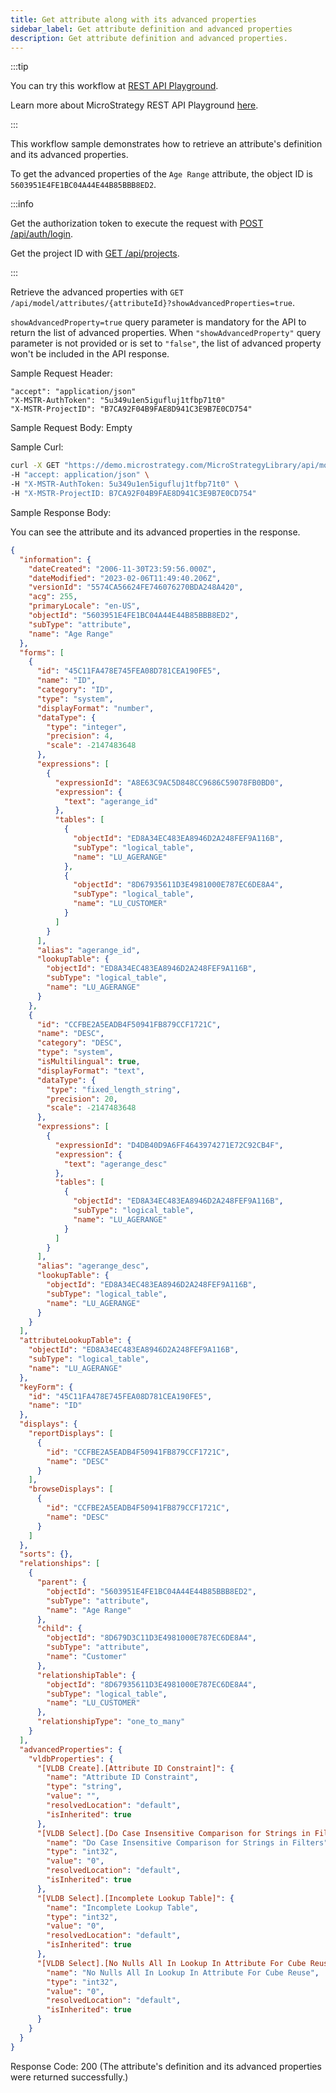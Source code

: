 ```yaml
---
title: Get attribute along with its advanced properties
sidebar_label: Get attribute definition and advanced properties
description: Get attribute definition and advanced properties.
---
```


<Available since="2021 Update 9" />

:::tip

You can try this workflow at [REST API Playground](https://www.postman.com/microstrategysdk/workspace/microstrategy-rest-api/folder/16131298-df3dd3da-b225-4637-93dd-c41579ce1074?ctx=documentation).

Learn more about MicroStrategy REST API Playground [here](/docs/getting-started/playground.md).

:::

This workflow sample demonstrates how to retrieve an attribute's definition and its advanced properties.

To get the advanced properties of the `Age Range` attribute, the object ID is `5603951E4FE1BC04A44E44B85BBB8ED2`.

:::info

Get the authorization token to execute the request with [POST /api/auth/login](https://demo.microstrategy.com/MicroStrategyLibrary/api-docs/index.html#/Authentication/postLogin).

Get the project ID with [GET /api/projects](https://demo.microstrategy.com/MicroStrategyLibrary/api-docs/index.html#/Projects/getProjects_1).

:::

Retrieve the advanced properties with `GET /api/model/attributes/{attributeId}?showAdvancedProperties=true`.

`showAdvancedProperty=true` query parameter is mandatory for the API to return the list of advanced properties. When `"showAdvancedProperty"` query parameter is not provided or is set to `"false"`, the list of advanced property won't be included in the API response.

Sample Request Header:

```http
"accept": "application/json"
"X-MSTR-AuthToken": "5u349u1en5igufluj1tfbp71t0"
"X-MSTR-ProjectID": "B7CA92F04B9FAE8D941C3E9B7E0CD754"
```

Sample Request Body: Empty

Sample Curl:

```bash
curl -X GET "https://demo.microstrategy.com/MicroStrategyLibrary/api/model/attributes/5603951E4FE1BC04A44E44B85BBB8ED2?showAdvancedProperties=true" \
-H "accept: application/json" \
-H "X-MSTR-AuthToken: 5u349u1en5igufluj1tfbp71t0" \
-H "X-MSTR-ProjectID: B7CA92F04B9FAE8D941C3E9B7E0CD754"
```

Sample Response Body:

You can see the attribute and its advanced properties in the response.

```json
{
  "information": {
    "dateCreated": "2006-11-30T23:59:56.000Z",
    "dateModified": "2023-02-06T11:49:40.206Z",
    "versionId": "5574CA56624FE746076270BDA248A420",
    "acg": 255,
    "primaryLocale": "en-US",
    "objectId": "5603951E4FE1BC04A44E44B85BBB8ED2",
    "subType": "attribute",
    "name": "Age Range"
  },
  "forms": [
    {
      "id": "45C11FA478E745FEA08D781CEA190FE5",
      "name": "ID",
      "category": "ID",
      "type": "system",
      "displayFormat": "number",
      "dataType": {
        "type": "integer",
        "precision": 4,
        "scale": -2147483648
      },
      "expressions": [
        {
          "expressionId": "A8E63C9AC5D848CC9686C59078FB0BD0",
          "expression": {
            "text": "agerange_id"
          },
          "tables": [
            {
              "objectId": "ED8A34EC483EA8946D2A248FEF9A116B",
              "subType": "logical_table",
              "name": "LU_AGERANGE"
            },
            {
              "objectId": "8D67935611D3E4981000E787EC6DE8A4",
              "subType": "logical_table",
              "name": "LU_CUSTOMER"
            }
          ]
        }
      ],
      "alias": "agerange_id",
      "lookupTable": {
        "objectId": "ED8A34EC483EA8946D2A248FEF9A116B",
        "subType": "logical_table",
        "name": "LU_AGERANGE"
      }
    },
    {
      "id": "CCFBE2A5EADB4F50941FB879CCF1721C",
      "name": "DESC",
      "category": "DESC",
      "type": "system",
      "isMultilingual": true,
      "displayFormat": "text",
      "dataType": {
        "type": "fixed_length_string",
        "precision": 20,
        "scale": -2147483648
      },
      "expressions": [
        {
          "expressionId": "D4DB40D9A6FF4643974271E72C92CB4F",
          "expression": {
            "text": "agerange_desc"
          },
          "tables": [
            {
              "objectId": "ED8A34EC483EA8946D2A248FEF9A116B",
              "subType": "logical_table",
              "name": "LU_AGERANGE"
            }
          ]
        }
      ],
      "alias": "agerange_desc",
      "lookupTable": {
        "objectId": "ED8A34EC483EA8946D2A248FEF9A116B",
        "subType": "logical_table",
        "name": "LU_AGERANGE"
      }
    }
  ],
  "attributeLookupTable": {
    "objectId": "ED8A34EC483EA8946D2A248FEF9A116B",
    "subType": "logical_table",
    "name": "LU_AGERANGE"
  },
  "keyForm": {
    "id": "45C11FA478E745FEA08D781CEA190FE5",
    "name": "ID"
  },
  "displays": {
    "reportDisplays": [
      {
        "id": "CCFBE2A5EADB4F50941FB879CCF1721C",
        "name": "DESC"
      }
    ],
    "browseDisplays": [
      {
        "id": "CCFBE2A5EADB4F50941FB879CCF1721C",
        "name": "DESC"
      }
    ]
  },
  "sorts": {},
  "relationships": [
    {
      "parent": {
        "objectId": "5603951E4FE1BC04A44E44B85BBB8ED2",
        "subType": "attribute",
        "name": "Age Range"
      },
      "child": {
        "objectId": "8D679D3C11D3E4981000E787EC6DE8A4",
        "subType": "attribute",
        "name": "Customer"
      },
      "relationshipTable": {
        "objectId": "8D67935611D3E4981000E787EC6DE8A4",
        "subType": "logical_table",
        "name": "LU_CUSTOMER"
      },
      "relationshipType": "one_to_many"
    }
  ],
  "advancedProperties": {
    "vldbProperties": {
      "[VLDB Create].[Attribute ID Constraint]": {
        "name": "Attribute ID Constraint",
        "type": "string",
        "value": "",
        "resolvedLocation": "default",
        "isInherited": true
      },
      "[VLDB Select].[Do Case Insensitive Comparison for Strings in Filters]": {
        "name": "Do Case Insensitive Comparison for Strings in Filters",
        "type": "int32",
        "value": "0",
        "resolvedLocation": "default",
        "isInherited": true
      },
      "[VLDB Select].[Incomplete Lookup Table]": {
        "name": "Incomplete Lookup Table",
        "type": "int32",
        "value": "0",
        "resolvedLocation": "default",
        "isInherited": true
      },
      "[VLDB Select].[No Nulls All In Lookup In Attribute For Cube Reuse]": {
        "name": "No Nulls All In Lookup In Attribute For Cube Reuse",
        "type": "int32",
        "value": "0",
        "resolvedLocation": "default",
        "isInherited": true
      }
    }
  }
}
```

Response Code: 200 (The attribute's definition and its advanced properties were returned successfully.)
